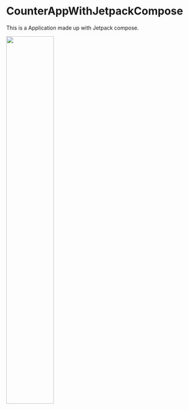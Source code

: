 # CounterAppWithJetpackCompose

This is a Application made up with Jetpack compose.

<img src="https://user-images.githubusercontent.com/71562215/233265777-1b68a2cb-1730-4125-97fe-ee351de6975f.png" width="50%">
